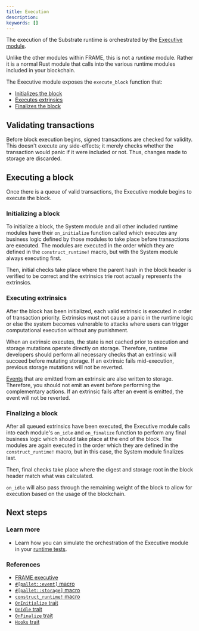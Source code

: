 ```yaml
---
title: Execution
description:
keywords: []
---
```


The execution of the Substrate runtime is orchestrated by the [Executive module](/reference/frame-pallets#executive-module).

Unlike the other modules within FRAME, this is not a _runtime_ module.
Rather it is a normal Rust module that calls into the various runtime modules included in your blockchain.

The Executive module exposes the `execute_block` function that:

- [Initializes the block](#initializing-a-block)
- [Executes extrinsics](#executing-extrinsics)
- [Finalizes the block](#finalizing-a-block)

## Validating transactions

Before block execution begins, signed transactions are checked for validity. This doesn't execute any side-effects; it merely checks whether the transaction would panic if it were included or not.
Thus, changes made to storage are discarded.

## Executing a block

Once there is a queue of valid transactions, the Executive module begins to execute the block.

### Initializing a block

To initialize a block, the System module and all other included runtime modules have their `on_initialize` function called which executes any business logic defined by those modules to take place before transactions are executed.
The modules are executed in the order which they are defined in the `construct_runtime!` macro, but with the System module always executing first.

Then, initial checks take place where the parent hash in the block header is verified to be correct and the extrinsics trie root actually represents the extrinsics.

### Executing extrinsics

After the block has been initialized, each valid extrinsic is executed in order of transaction priority.
Extrinsics must not cause a panic in the runtime logic or else the system becomes vulnerable to attacks where users can trigger computational execution without any punishment.

When an extrinsic executes, the state is not cached prior to execution and storage mutations operate directly on storage.
Therefore, runtime developers should perform all necessary checks that an extrinsic will succeed before mutating storage.
If an extrinsic fails mid-execution, previous storage mutations will not be reverted.

[Events](/main-docs/build/events-errors/) that are emitted from an extrinsic are also written to storage.
Therefore, you should not emit an event before performing the complementary actions. If an extrinsic fails after an event is emitted, the event will not be reverted.

### Finalizing a block

After all queued extrinsics have been executed, the Executive module calls into each module's `on_idle` and `on_finalize` function to perform any final business logic which should take place at the end of the block.
The modules are again executed in the order which they are defined in the
`construct_runtime!` macro, but in this case, the System module finalizes last.

Then, final checks take place where the digest and storage root in the block header match what was calculated.

`on_idle` will also pass through the remaining weight of the block to allow for execution based on the usage of the blockchain.

## Next steps

### Learn more

- Learn how you can simulate the orchestration of the Executive module in your [runtime tests](/main-docs/test/unit-testing).

### References

- [FRAME executive](https://paritytech.github.io/substrate/master/frame_executive/index.html)
- [`#[pallet::event]` macro](https://paritytech.github.io/substrate/master/frame_support/attr.pallet.html#event-palletevent-optional)
- [`#[pallet::storage]` macro](https://paritytech.github.io/substrate/master/frame_support/attr.pallet.html#storage-palletstorage-optional)
- [`construct_runtime!` macro](https://paritytech.github.io/substrate/master/frame_support/macro.construct_runtime.html)
- [`OnInitialize` trait](https://paritytech.github.io/substrate/master/frame_support/traits/trait.OnInitialize.html)
- [`OnIdle` trait](https://paritytech.github.io/substrate/master/frame_support/traits/trait.OnIdle.html)
- [`OnFinalize` trait](https://paritytech.github.io/substrate/master/frame_support/traits/trait.OnFinalize.html)
- [`Hooks` trait](https://paritytech.github.io/substrate/master/frame_support/traits/trait.Hooks.html)
